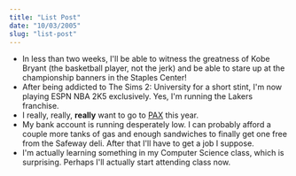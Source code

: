 ```yaml
---
title: "List Post"
date: "10/03/2005"
slug: "list-post"
---
```


- In less than two weeks, I'll be able to witness the greatness of Kobe Bryant (the basketball player, not the jerk) and be able to stare up at the championship banners in the Staples Center!
- After being addicted to The Sims 2: University for a short stint, I'm now playing ESPN NBA 2K5 exclusively. Yes, I'm running the Lakers franchise.
- I really, really, **really** want to go to [PAX](http://www.penny-arcade.com/pax/index.php) this year.
- My bank account is running desperately low. I can probably afford a couple more tanks of gas and enough sandwiches to finally get one free from the Safeway deli. After that I'll have to get a job I suppose.
- I'm actually learning something in my Computer Science class, which is surprising. Perhaps I'll actually start attending class now.